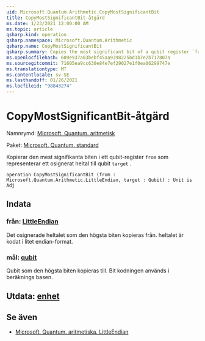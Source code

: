 ```yaml
---
uid: Microsoft.Quantum.Arithmetic.CopyMostSignificantBit
title: CopyMostSignificantBit-åtgärd
ms.date: 1/23/2021 12:00:00 AM
ms.topic: article
qsharp.kind: operation
qsharp.namespace: Microsoft.Quantum.Arithmetic
qsharp.name: CopyMostSignificantBit
qsharp.summary: Copies the most significant bit of a qubit register `from` representing an unsigned integer into the qubit `target`.
ms.openlocfilehash: 609e937a03bebf45aa9398225bd1b7e2b717807a
ms.sourcegitcommit: 71605ea9cc630e84e7ef29027e1f0ea06299747e
ms.translationtype: MT
ms.contentlocale: sv-SE
ms.lasthandoff: 01/26/2021
ms.locfileid: "98843274"
---
```

# <a name="copymostsignificantbit-operation"></a>CopyMostSignificantBit-åtgärd

Namnrymd: [Microsoft. Quantum. aritmetisk](xref:Microsoft.Quantum.Arithmetic)

Paket: [Microsoft. Quantum. standard](https://nuget.org/packages/Microsoft.Quantum.Standard)


Kopierar den mest signifikanta biten i ett qubit-register `from` som representerar ett osignerat heltal till qubit `target` .

```qsharp
operation CopyMostSignificantBit (from : Microsoft.Quantum.Arithmetic.LittleEndian, target : Qubit) : Unit is Adj
```


## <a name="input"></a>Indata

### <a name="from--littleendian"></a>från: [LittleEndian](xref:Microsoft.Quantum.Arithmetic.LittleEndian)

Det osignerade heltalet som den högsta biten kopieras från.
heltalet är kodat i litet endian-format.


### <a name="target--qubit"></a>mål: [qubit](xref:microsoft.quantum.lang-ref.qubit)

Qubit som den högsta biten kopieras till. Bit kodningen används i beräknings basen.



## <a name="output--unit"></a>Utdata: [enhet](xref:microsoft.quantum.lang-ref.unit)



## <a name="see-also"></a>Se även

- [Microsoft. Quantum. aritmetiska. LittleEndian](xref:Microsoft.Quantum.Arithmetic.LittleEndian)